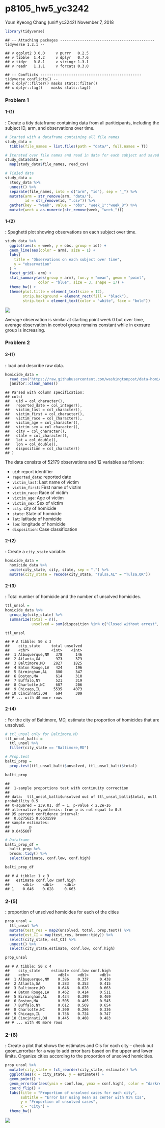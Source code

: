 p8105\_hw5\_yc3242
================
Youn Kyeong Chang (uni\# yc3242)
November 7, 2018

``` r
library(tidyverse)
```

    ## -- Attaching packages ------------------------------------------- tidyverse 1.2.1 --

    ## v ggplot2 3.0.0     v purrr   0.2.5
    ## v tibble  1.4.2     v dplyr   0.7.6
    ## v tidyr   0.8.1     v stringr 1.3.1
    ## v readr   1.1.1     v forcats 0.3.0

    ## -- Conflicts ---------------------------------------------- tidyverse_conflicts() --
    ## x dplyr::filter() masks stats::filter()
    ## x dplyr::lag()    masks stats::lag()

### Problem 1

#### 1-(1)

: Create a tidy dataframe containing data from all pariticipants, including the subject ID, arm, and observations over time.

``` r
# Started with a dataframe containing all file names
study_data = 
  tibble(file_names = list.files(path = "data/", full.names = T))

# Iterated over file names and read in data for each subject and saved them as a data variable in the dataframe
study_data$data =
  map(study_data$file_names, read_csv)

# Tidied data 
study_data =
  study_data %>% 
  unnest() %>% 
  separate(file_names, into = c("arm", "id"), sep = "_") %>% 
  mutate(arm = str_remove(arm, "data/"),
         id = str_remove(id, ".csv")) %>% 
  gather(key = "week", value = "obs", "week_1":"week_8") %>% 
  mutate(week = as.numeric(str_remove(week, "week_")))
```

#### 1-(2)

: Spaghetti plot showing observations on each subject over time.

``` r
study_data %>% 
  ggplot(aes(x = week, y = obs, group = id)) +
  geom_line(aes(color = arm), size = 1) +
  labs(
    title = "Observations on each subject over time",
    y = "observation"
  ) +
  facet_grid(~ arm) +
  stat_summary(aes(group = arm), fun.y = "mean", geom = "point", 
               color = "blue", size = 3, shape = 17) +
  theme_bw() +
  theme(plot.title = element_text(size = 12),
        strip.background = element_rect(fill = "black"),
        strip.text = element_text(color = "white", face = "bold")) 
```

![](p8105_hw5_yc3242_files/figure-markdown_github/plot_study_data-1.png)

Average observation is similar at starting point week 0 but over time, average observation in control group remains constant while in exosure group is increasing.

### Problem 2

#### 2-(1)

: load and describe raw data.

``` r
homicide_data = 
  read_csv("https://raw.githubusercontent.com/washingtonpost/data-homicides/master/homicide-data.csv") %>% 
  janitor::clean_names()
```

    ## Parsed with column specification:
    ## cols(
    ##   uid = col_character(),
    ##   reported_date = col_integer(),
    ##   victim_last = col_character(),
    ##   victim_first = col_character(),
    ##   victim_race = col_character(),
    ##   victim_age = col_character(),
    ##   victim_sex = col_character(),
    ##   city = col_character(),
    ##   state = col_character(),
    ##   lat = col_double(),
    ##   lon = col_double(),
    ##   disposition = col_character()
    ## )

The data consists of 52179 observations and 12 variables as follows:

-   `uid`: report identifier
-   `reported_date`: reported date
-   `victim_last`: Last name of victim
-   `victim_first`: First name of victim
-   `victim_race`: Race of victim
-   `victim_age`: Age of victim
-   `victim_sex`: Sex of victim
-   `city`: city of homicide
-   `state`: State of homicide
-   `lat`: latitude of homicide
-   `lon`: longitude of homicide
-   `disposition`: Case classification

#### 2-(2)

: Create a `city_state` variable.

``` r
homicide_data = 
  homicide_data %>% 
  unite(city_state, city, state, sep = ",") %>% 
  mutate(city_state = recode(city_state, "Tulsa,AL" = "Tulsa,OK")) 
```

#### 2-(3)

: Total number of homicide and the number of unsolved homicides.

``` r
ttl_unsol = 
homicide_data %>%
  group_by(city_state) %>% 
  summarize(total = n(), 
            unsolved = sum(disposition %in% c("Closed without arrest", "Open/No arrest")))

ttl_unsol
```

    ## # A tibble: 50 x 3
    ##    city_state     total unsolved
    ##    <chr>          <int>    <int>
    ##  1 Albuquerque,NM   378      146
    ##  2 Atlanta,GA       973      373
    ##  3 Baltimore,MD    2827     1825
    ##  4 Baton Rouge,LA   424      196
    ##  5 Birmingham,AL    800      347
    ##  6 Boston,MA        614      310
    ##  7 Buffalo,NY       521      319
    ##  8 Charlotte,NC     687      206
    ##  9 Chicago,IL      5535     4073
    ## 10 Cincinnati,OH    694      309
    ## # ... with 40 more rows

#### 2-(4)

: For the city of Baltimore, MD, estimate the proportion of homicides that are unsolved.

``` r
# ttl_unsol only for Baltimore,MD
ttl_unsol_balti = 
  ttl_unsol %>% 
  filter(city_state == "Baltimore,MD") 

# Prop.test
balti_prop = 
  prop.test(ttl_unsol_balti$unsolved, ttl_unsol_balti$total)

balti_prop
```

    ## 
    ##  1-sample proportions test with continuity correction
    ## 
    ## data:  ttl_unsol_balti$unsolved out of ttl_unsol_balti$total, null probability 0.5
    ## X-squared = 239.01, df = 1, p-value < 2.2e-16
    ## alternative hypothesis: true p is not equal to 0.5
    ## 95 percent confidence interval:
    ##  0.6275625 0.6631599
    ## sample estimates:
    ##         p 
    ## 0.6455607

``` r
# Dataframe
balti_prop_df =
  balti_prop %>% 
  broom::tidy() %>% 
  select(estimate, conf.low, conf.high)

balti_prop_df
```

    ## # A tibble: 1 x 3
    ##   estimate conf.low conf.high
    ##      <dbl>    <dbl>     <dbl>
    ## 1    0.646    0.628     0.663

### 2-(5)

: proportion of unsolved homicides for each of the cities

``` r
prop_unsol = 
  ttl_unsol %>% 
  mutate(test_res = map2(unsolved, total, prop.test)) %>% 
  mutate(est_CI = map(test_res, broom::tidy)) %>% 
  select(city_state, est_CI) %>% 
  unnest() %>% 
  select(city_state,estimate, conf.low, conf.high)

prop_unsol
```

    ## # A tibble: 50 x 4
    ##    city_state     estimate conf.low conf.high
    ##    <chr>             <dbl>    <dbl>     <dbl>
    ##  1 Albuquerque,NM    0.386    0.337     0.438
    ##  2 Atlanta,GA        0.383    0.353     0.415
    ##  3 Baltimore,MD      0.646    0.628     0.663
    ##  4 Baton Rouge,LA    0.462    0.414     0.511
    ##  5 Birmingham,AL     0.434    0.399     0.469
    ##  6 Boston,MA         0.505    0.465     0.545
    ##  7 Buffalo,NY        0.612    0.569     0.654
    ##  8 Charlotte,NC      0.300    0.266     0.336
    ##  9 Chicago,IL        0.736    0.724     0.747
    ## 10 Cincinnati,OH     0.445    0.408     0.483
    ## # ... with 40 more rows

### 2-(6)

: Create a plot that shows the estimates and CIs for each city – check out geom\_errorbar for a way to add error bars based on the upper and lower limits. Organize cities according to the proportion of unsolved homicides.

``` r
prop_unsol %>% 
  mutate(city_state = fct_reorder(city_state, estimate)) %>% 
  ggplot(aes(x = city_state, y = estimate)) + 
  geom_point() + 
  geom_errorbar(aes(ymin = conf.low, ymax = conf.high), color = "darkred") + 
  coord_flip() + 
  labs(title = "Proportion of unsolved cases for each city",
       subtitle = "Error bar using mean as center with 95% CIs",
       y = "Proportion of unsolved cases", 
       x = "City") +
  theme_bw()
```

![](p8105_hw5_yc3242_files/figure-markdown_github/prop_unsol_plot-1.png)
